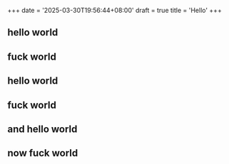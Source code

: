 +++
date = '2025-03-30T19:56:44+08:00'
draft = true
title = 'Hello'
+++
## hello world
## fuck world
## hello world
## fuck world
## and hello world
## now fuck world